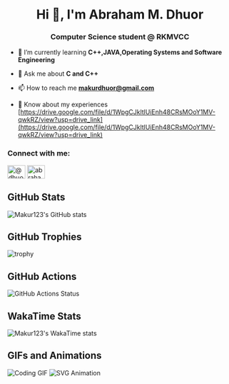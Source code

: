 <h1 align="center">Hi 👋, I'm Abraham M. Dhuor</h1>
<h3 align="center">Computer Science student @ RKMVCC</h3>

- 🌱 I’m currently learning **C++,JAVA,Operating Systems and Software Engineering**
- 💬 Ask me about **C and C++**

- 📫 How to reach me **makurdhuor@gmail.com**

- 📄 Know about my experiences [https://drive.google.com/file/d/1WpgCJkltlUiEnh48CRsMOoY1MV-qwkRZ/view?usp=drive_link](https://drive.google.com/file/d/1WpgCJkltlUiEnh48CRsMOoY1MV-qwkRZ/view?usp=drive_link)

<h3 align="left">Connect with me:</h3>
<p align="left">
<a href="https://twitter.com/@dhuor_makur" target="blank"><img align="center" src="https://raw.githubusercontent.com/rahuldkjain/github-profile-readme-generator/master/src/images/icons/Social/twitter.svg" alt="@dhuor_makur" height="30" width="40" /></a>
<a href="https://linkedin.com/in/abraham.m.dhuor" target="blank"><img align="center" src="https://raw.githubusercontent.com/rahuldkjain/github-profile-readme-generator/master/src/images/icons/Social/linked-in-alt.svg" alt="abraham.m.dhuor" height="30" width="40" /></a>
</p>

## GitHub Stats
![Makur123's GitHub stats](https://github-readme-stats.vercel.app/api?username=Makur123&show_icons=true&theme=radical)

## GitHub Trophies
![trophy](https://github-profile-trophy.vercel.app/?username=Makur123&theme=onedark)

## GitHub Actions
![GitHub Actions Status](https://github.com/Makur123/Makur123/workflows/CI/badge.svg)

## WakaTime Stats
![Makur123's WakaTime stats](https://github-readme-stats.vercel.app/api/wakatime?username=Makur123&layout=compact)

## GIFs and Animations
![Coding GIF](https://media.giphy.com/media/LmNwrBhejkK9EFP504/giphy.gif)
![SVG Animation](https://raw.githubusercontent.com/Makur123/Makur123/main/animation.svg)
